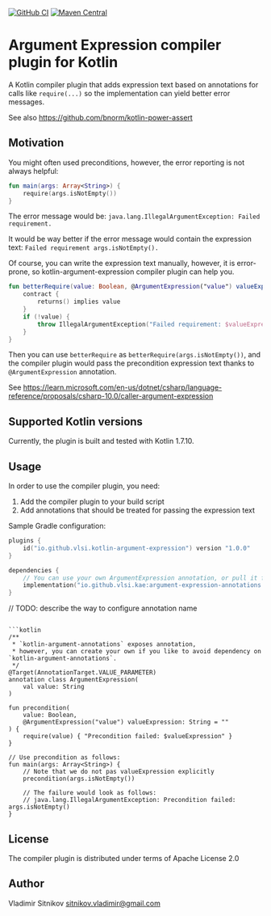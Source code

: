[![GitHub CI](https://github.com/vlsi/kotlin-argument-expression/actions/workflows/main.yml/badge.svg?branch=master)](https://github.com/vlsi/kotlin-argument-expression/actions/workflows/main.yml)
[![Maven Central](https://maven-badges.herokuapp.com/maven-central/io.github.vlsi.argument-expression/argument-expression-plugin/badge.svg)](https://maven-badges.herokuapp.com/maven-central/io.github.vlsi.argument-expression/argument-expression-plugin)

# Argument Expression compiler plugin for Kotlin

A Kotlin compiler plugin that adds expression text based on annotations for calls like `require(...)` so the
implementation can yield better error messages.

See also https://github.com/bnorm/kotlin-power-assert

## Motivation

You might often used preconditions, however, the error reporting is not always helpful:

```kotlin
fun main(args: Array<String>) {
    require(args.isNotEmpty())
}
```

The error message would be: `java.lang.IllegalArgumentException: Failed requirement.`

It would be way better if the error message would contain the expression text:
`Failed requirement args.isNotEmpty().`

Of course, you can write the expression text manually, however, it is error-prone,
so kotlin-argument-expression compiler plugin can help you.

```kotlin
fun betterRequire(value: Boolean, @ArgumentExpression("value") valueExpression: String = "") {
    contract {
        returns() implies value
    }
    if (!value) {
        throw IllegalArgumentException("Failed requirement: $valueExpression")
    }
}
```

Then you can use `betterRequire` as `betterRequire(args.isNotEmpty())`, and the compiler plugin
would pass the precondition expression text thanks to `@ArgumentExpression` annotation.

See https://learn.microsoft.com/en-us/dotnet/csharp/language-reference/proposals/csharp-10.0/caller-argument-expression

## Supported Kotlin versions

Currently, the plugin is built and tested with Kotlin 1.7.10.


## Usage

In order to use the compiler plugin, you need:
1. Add the compiler plugin to your build script
2. Add annotations that should be treated for passing the expression text

Sample Gradle configuration:
```kotlin
plugins {
    id("io.github.vlsi.kotlin-argument-expression") version "1.0.0"
}

dependencies {
    // You can use your own ArgumentExpression annotation, or pull it from argument-expression-annotations
    implementation("io.github.vlsi.kae:argument-expression-annotations:1.0.0")
}
```
// TODO: describe the way to configure annotation name
```

```kotlin
/**
 * `kotlin-argument-annotations` exposes annotation,
 * however, you can create your own if you like to avoid dependency on `kotlin-argument-annotations`.
 */
@Target(AnnotationTarget.VALUE_PARAMETER)
annotation class ArgumentExpression(
    val value: String
)

fun precondition(
    value: Boolean,
    @ArgumentExpression("value") valueExpression: String = ""
) {
    require(value) { "Precondition failed: $valueExpression" }
}

// Use precondition as follows:
fun main(args: Array<String>) {
    // Note that we do not pas valueExpression explicitly
    precondition(args.isNotEmpty())

    // The failure would look as follows:
    // java.lang.IllegalArgumentException: Precondition failed: args.isNotEmpty()
}
```

## License
The compiler plugin is distributed under terms of Apache License 2.0

## Author
Vladimir Sitnikov <sitnikov.vladimir@gmail.com>

